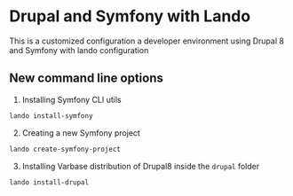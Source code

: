 # Drupal and Symfony with Lando

This is a customized configuration a developer environment using Drupal 8 and Symfony with lando configuration

## New command line options

1. Installing Symfony CLI utils

```bash
lando install-symfony
```

2. Creating a new Symfony project

```bash
lando create-symfony-project
```

3. Installing Varbase distribution of Drupal8 inside the `drupal` folder

```bash
lando install-drupal
```